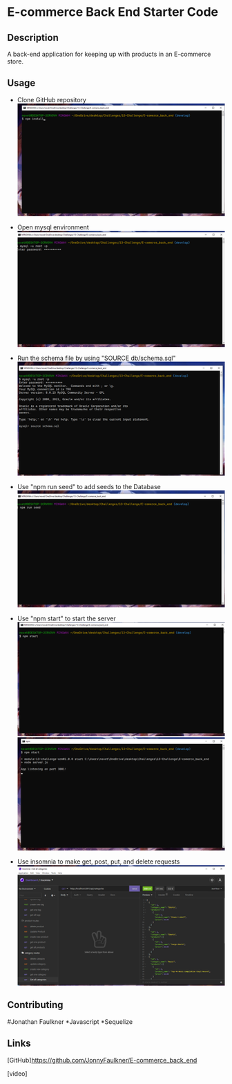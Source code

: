 # E-commerce Back End Starter Code

## Description

A back-end application for keeping up with products in an E-commerce store.

## Usage

* Clone GitHub repository
![step-2](screenshots/step-2.png)

* Open mysql environment
![step-3](screenshots/step-3.png)

* Run the schema file by using "SOURCE db/schema.sql"
![step-4](screenshots/step-4.png)

* Use "npm run seed" to add seeds to the Database
![step-5](screenshots/step-5.png)

* Use "npm start" to start the server
![step-6](screenshots/step-6.png)
![step-6-2](screenshots/step-6-2.png)

* Use insomnia to make get, post, put, and delete requests
![step-7](screenshots/step-7.png)

## Contributing

#Jonathan Faulkner
*Javascript
*Sequelize

## Links
[GitHub]https://github.com/JonnyFaulkner/E-commerce_back_end

[video]
